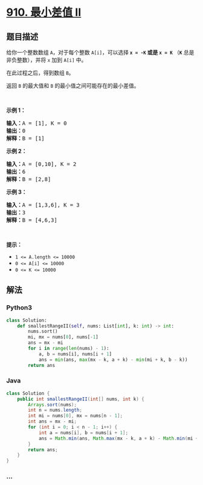 # [910. 最小差值 II](https://leetcode-cn.com/problems/smallest-range-ii)



## 题目描述

<!-- 这里写题目描述 -->

<p>给你一个整数数组 <code>A</code>，对于每个整数 <code>A[i]</code>，可以选择<strong> <code>x = -K</code> 或是 <code>x = K</code></strong> （<code><strong>K</strong></code> 总是非负整数），并将 <code>x</code> 加到 <code>A[i]</code> 中。</p>

<p>在此过程之后，得到数组 <code>B</code>。</p>

<p>返回 <code>B</code> 的最大值和 <code>B</code> 的最小值之间可能存在的最小差值。</p>

<p> </p>

<ol>
</ol>

<p><strong>示例 1：</strong></p>

<pre>
<strong>输入：</strong>A = [1], K = 0
<strong>输出：</strong>0
<strong>解释：</strong>B = [1]
</pre>

<p><strong>示例 2：</strong></p>

<pre>
<strong>输入：</strong>A = [0,10], K = 2
<strong>输出：</strong>6
<strong>解释：</strong>B = [2,8]
</pre>

<p><strong>示例 3：</strong></p>

<pre>
<strong>输入：</strong>A = [1,3,6], K = 3
<strong>输出：</strong>3
<strong>解释：</strong>B = [4,6,3]
</pre>

<p> </p>

<p><strong>提示：</strong></p>

<ul>
	<li><code>1 <= A.length <= 10000</code></li>
	<li><code>0 <= A[i] <= 10000</code></li>
	<li><code>0 <= K <= 10000</code></li>
</ul>


## 解法

<!-- 这里可写通用的实现逻辑 -->

<!-- tabs:start -->

### **Python3**

<!-- 这里可写当前语言的特殊实现逻辑 -->

```python
class Solution:
    def smallestRangeII(self, nums: List[int], k: int) -> int:
        nums.sort()
        mi, mx = nums[0], nums[-1]
        ans = mx - mi
        for i in range(len(nums) - 1):
            a, b = nums[i], nums[i + 1]
            ans = min(ans, max(mx - k, a + k) - min(mi + k, b - k))
        return ans
```

### **Java**

<!-- 这里可写当前语言的特殊实现逻辑 -->

```java
class Solution {
    public int smallestRangeII(int[] nums, int k) {
        Arrays.sort(nums);
        int n = nums.length;
        int mi = nums[0], mx = nums[n - 1];
        int ans = mx - mi;
        for (int i = 0; i < n - 1; i++) {
            int a = nums[i], b = nums[i + 1];
            ans = Math.min(ans, Math.max(mx - k, a + k) - Math.min(mi + k, b - k));
        }
        return ans;
    }
}
```

### **...**

```

```

<!-- tabs:end -->
